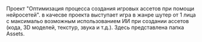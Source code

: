 Проект "Оптимизация процесса создания игровых ассетов при помощи нейросетей". в качесве проекта выступает игра в жанре шутер от 1 лица с максимальо возможным использованием ИИ при создании ассетов (кода, 3D моделей, текстур, звука и т.д.). Здесь представлена папка Assets.

